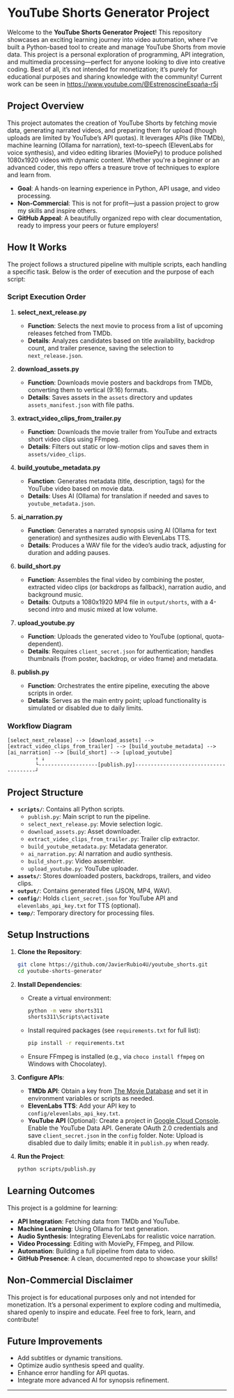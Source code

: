 # YouTube Shorts Generator Project

Welcome to the **YouTube Shorts Generator Project**! This repository showcases an exciting learning journey into video automation, where I’ve built a Python-based tool to create and manage YouTube Shorts from movie data. This project is a personal exploration of programming, API integration, and multimedia processing—perfect for anyone looking to dive into creative coding. Best of all, it’s not intended for monetization; it’s purely for educational purposes and sharing knowledge with the community! Current work can be seen in https://www.youtube.com/@EstrenoscineEspaña-r5j

## Project Overview

This project automates the creation of YouTube Shorts by fetching movie data, generating narrated videos, and preparing them for upload (though uploads are limited by YouTube’s API quotas). It leverages APIs (like TMDb), machine learning (Ollama for narration), text-to-speech (ElevenLabs for voice synthesis), and video editing libraries (MoviePy) to produce polished 1080x1920 videos with dynamic content. Whether you're a beginner or an advanced coder, this repo offers a treasure trove of techniques to explore and learn from.

- **Goal**: A hands-on learning experience in Python, API usage, and video processing.
- **Non-Commercial**: This is not for profit—just a passion project to grow my skills and inspire others.
- **GitHub Appeal**: A beautifully organized repo with clear documentation, ready to impress your peers or future employers!

## How It Works

The project follows a structured pipeline with multiple scripts, each handling a specific task. Below is the order of execution and the purpose of each script:

### Script Execution Order

1. **select_next_release.py**
   - **Function**: Selects the next movie to process from a list of upcoming releases fetched from TMDb.
   - **Details**: Analyzes candidates based on title availability, backdrop count, and trailer presence, saving the selection to `next_release.json`.

2. **download_assets.py**
   - **Function**: Downloads movie posters and backdrops from TMDb, converting them to vertical (9:16) formats.
   - **Details**: Saves assets in the `assets` directory and updates `assets_manifest.json` with file paths.

3. **extract_video_clips_from_trailer.py**
   - **Function**: Downloads the movie trailer from YouTube and extracts short video clips using FFmpeg.
   - **Details**: Filters out static or low-motion clips and saves them in `assets/video_clips`.

4. **build_youtube_metadata.py**
   - **Function**: Generates metadata (title, description, tags) for the YouTube video based on movie data.
   - **Details**: Uses AI (Ollama) for translation if needed and saves to `youtube_metadata.json`.

5. **ai_narration.py**
   - **Function**: Generates a narrated synopsis using AI (Ollama for text generation) and synthesizes audio with ElevenLabs TTS.
   - **Details**: Produces a WAV file for the video’s audio track, adjusting for duration and adding pauses.

6. **build_short.py**
   - **Function**: Assembles the final video by combining the poster, extracted video clips (or backdrops as fallback), narration audio, and background music.
   - **Details**: Outputs a 1080x1920 MP4 file in `output/shorts`, with a 4-second intro and music mixed at low volume.

7. **upload_youtube.py**
   - **Function**: Uploads the generated video to YouTube (optional, quota-dependent).
   - **Details**: Requires `client_secret.json` for authentication; handles thumbnails (from poster, backdrop, or video frame) and metadata.

8. **publish.py**
   - **Function**: Orchestrates the entire pipeline, executing the above scripts in order.
   - **Details**: Serves as the main entry point; upload functionality is simulated or disabled due to daily limits.

### Workflow Diagram

```
[select_next_release] --> [download_assets] --> [extract_video_clips_from_trailer] --> [build_youtube_metadata] --> [ai_narration] --> [build_short] --> [upload_youtube]
         ↑ ↓
         └-------------------[publish.py]--------------------------------------┘
```

## Project Structure

- **`scripts/`**: Contains all Python scripts.
  - `publish.py`: Main script to run the pipeline.
  - `select_next_release.py`: Movie selection logic.
  - `download_assets.py`: Asset downloader.
  - `extract_video_clips_from_trailer.py`: Trailer clip extractor.
  - `build_youtube_metadata.py`: Metadata generator.
  - `ai_narration.py`: AI narration and audio synthesis.
  - `build_short.py`: Video assembler.
  - `upload_youtube.py`: YouTube uploader.
- **`assets/`**: Stores downloaded posters, backdrops, trailers, and video clips.
- **`output/`**: Contains generated files (JSON, MP4, WAV).
- **`config/`**: Holds `client_secret.json` for YouTube API and `elevenlabs_api_key.txt` for TTS (optional).
- **`temp/`**: Temporary directory for processing files.

## Setup Instructions

1. **Clone the Repository**:
   ```bash
   git clone https://github.com/JavierRubio4U/youtube_shorts.git
   cd youtube-shorts-generator
   ```

2. **Install Dependencies**:
   - Create a virtual environment:
     ```bash
     python -m venv shorts311
     shorts311\Scripts\activate
     ```
   - Install required packages (see `requirements.txt` for full list):
     ```bash
     pip install -r requirements.txt
     ```
   - Ensure FFmpeg is installed (e.g., via `choco install ffmpeg` on Windows with Chocolatey).

3. **Configure APIs**:
   - **TMDb API**: Obtain a key from [The Movie Database](https://www.themoviedb.org/) and set it in environment variables or scripts as needed.
   - **ElevenLabs TTS**: Add your API key to `config/elevenlabs_api_key.txt`.
   - **YouTube API** (Optional): Create a project in [Google Cloud Console](https://console.cloud.google.com/). Enable the YouTube Data API. Generate OAuth 2.0 credentials and save `client_secret.json` in the `config` folder. Note: Upload is disabled due to daily limits; enable it in `publish.py` when ready.

4. **Run the Project**:
   ```bash
   python scripts/publish.py
   ```

## Learning Outcomes

This project is a goldmine for learning:
- **API Integration**: Fetching data from TMDb and YouTube.
- **Machine Learning**: Using Ollama for text generation.
- **Audio Synthesis**: Integrating ElevenLabs for realistic voice narration.
- **Video Processing**: Editing with MoviePy, FFmpeg, and Pillow.
- **Automation**: Building a full pipeline from data to video.
- **GitHub Presence**: A clean, documented repo to showcase your skills!

## Non-Commercial Disclaimer

This project is for educational purposes only and not intended for monetization. It’s a personal experiment to explore coding and multimedia, shared openly to inspire and educate. Feel free to fork, learn, and contribute!

## Future Improvements

- Add subtitles or dynamic transitions.
- Optimize audio synthesis speed and quality.
- Enhance error handling for API quotas.
- Integrate more advanced AI for synopsis refinement.

---
